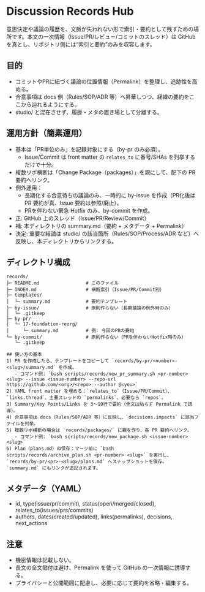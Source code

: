 # Discussion Records Hub

意思決定や議論の履歴を、文脈が失われない形で索引・要約として残すための場所です。本文の一次情報（Issue/PR/レビュー/コミットのスレッド）は GitHub を真とし、リポジトリ側には“索引と要約”のみを収容します。

## 目的
- コミットやPRに紐づく議論の位置情報（Permalink）を整理し、追跡性を高める。
- 合意事項は docs 側（Rules/SOP/ADR 等）へ昇華しつつ、経緯の要約をここから辿れるようにする。
- studio/ と混在させず、履歴・メタの置き場として分離する。

## 運用方針（簡素運用）
- 基本は「PR単位のみ」を記録対象にする（by-pr のみ必須）。
  - Issue/Commit は front matter の `relates_to` に番号/SHAs を列挙するだけで十分。
- 複数リポ横断は「Change Package（packages）」を親にして、配下の PR 要約へリンク。
- 例外運用：
  - 長期化する合意待ちの議論のみ、一時的に by-issue を作成（PR化後は PR 要約が真、Issue 要約は参照/廃止）。
  - PRを伴わない緊急 Hotfix のみ、by-commit を作成。
- 正: GitHub 上のスレッド（Issue/PR/Review/Commit）
- 補: 本ディレクトリの summary.md（要約 + メタデータ + Permalink）
- 決定: 重要な結論は studio/ の該当箇所（Rules/SOP/Process/ADR など）へ反映し、本ディレクトリからリンクする。

## ディレクトリ構成
```
records/
├─ README.md                 # このファイル
├─ INDEX.md                  # 横断索引（Issue/PR/Commit別）
├─ templates/
│  └─ summary.md             # 要約テンプレート
├─ by-issue/                 # 原則作らない（長期議論の例外時のみ）
│  └─ .gitkeep
├─ by-pr/
│  └─ 17-foundation-reorg/
│     └─ summary.md          # 例: 今回のPRの要約
└─ by-commit/                # 原則作らない（PRを伴わないHotfix時のみ）
   └─ .gitkeep

## 使い方の基本
1) PR を作成したら、テンプレートをコピーして `records/by-pr/<number>-<slug>/summary.md` を作成。
   - コマンド例: `bash scripts/records/new_pr_summary.sh <pr-number> <slug> --issue <issue-number> --repo-url https://github.com/<org>/<repo> --author @<you>`
2) YAML front matter を埋める：`relates_to`（Issue/PR/Commit）、`links.thread`、主要スレッドの `permalinks`、必要なら `repos`。
3) Summary/Key Points/Links を 3〜10行で要約（全文は貼らず Permalink で誘導）。
4) 合意事項は docs（Rules/SOP/ADR 等）に反映し、`decisions.impacts` に該当ファイルを列挙。
5) 複数リポ横断の場合は `records/packages/` に親を作り、各 PR 要約へリンク。
   - コマンド例: `bash scripts/records/new_package.sh <issue-number> <slug>`
6) Plan（plans.md）の保存：マージ前に `bash scripts/records/archive_plan.sh <pr-number> <slug>` を実行し、`records/by-pr/<pr>-<slug>/plans.md` へスナップショットを保存。`summary.md` にもリンクが追記されます。
```

## メタデータ（YAML）
- id, type(issue/pr/commit), status(open/merged/closed), relates_to(issues/prs/commits)
- authors, dates(created/updated), links(permalinks), decisions, next_actions

## 注意
- 機密情報は記載しない。
- 長文の全文貼付は避け、Permalink を使って GitHub の一次情報に誘導する。
- プライバシーと公開範囲に配慮し、必要に応じて要約を省略・編集する。
